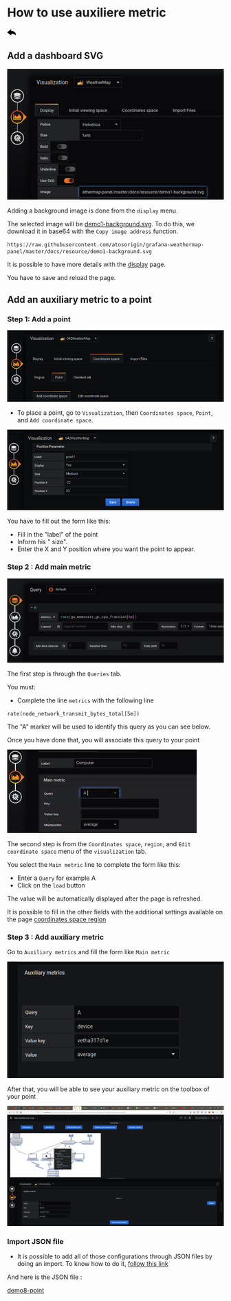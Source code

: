 # How to use auxiliere metric
[![](../../screenshots/other/Go-back.png)](README.md)
 
## Add a dashboard SVG

![step 01](../../screenshots/demo/tutorial1/step01.jpg)


Adding a background image is done from the `display` menu.

The selected image will be [demo1-background.svg](../../resource/demo1-background.svg). To do this, we download it in base64 with the `Copy image address` function.


```
https://raw.githubusercontent.com/atosorigin/grafana-weathermap-panel/master/docs/resource/demo1-background.svg

```

It is possible to have more details with the [display](../editor/display.md) page.

You have to save and reload the page.

## Add  an auxiliary metric to a point

### Step 1: Add a point


![step 09](../../screenshots/demo/tutorial1/add-coordinate.png)

- To place a point, go to `Visualization`, then `Coordinates space`, `Point`, and `Add coordinate space`.

![step 09](../../screenshots/demo/tutorial1/point1.png)

You have to fill out the form like this: 

- Fill in the "label" of the point
- Inform his " size".
- Enter the X and Y position where you want the point to appear.

### Step 2 : Add main metric


![step 05](../../screenshots/demo/tutorial1/step05.jpg)


The first step is through the `Queries` tab.

You must:

- Complete the line `metrics` with the following line

```
rate(node_network_transmit_bytes_total[5m])
```

The "A" marker will be used to identify this query as you can see below.

Once you have done that, you will associate this query to your point


![step 06](../../screenshots/demo/tutorial1/step06.jpg)

The second step is from the `Coordinates space`, `region`, and `Edit coordinate space` menu of the `visualization` tab.

You select the `Main metric` line to complete the form like this: 

- Enter a `Query` for example A
- Click on the `load` button


The value will be automatically displayed after the page is refreshed.


It is possible to fill in the other fields with the additional settings available on the page [coordinates space region](../editor/coordinates-space-region.md)

### Step 3 : Add auxiliary metric 

Go to `Auxiliary metrics` and fill the form like `Main metric`

![auxiliere](../../screenshots/demo/tutorial8/auxiliere.png)

After that, you will be able to see your auxiliary metric on the toolbox of your point

![auxiliere](../../screenshots/demo/tutorial8/toolbox.png)

### Import JSON file

- It is possible to add all of those configurations through JSON files by doing an import. To know how to do it, [follow this link](../editor/import.md)

And here is the JSON file :

[demo8-point](../../resource/demo8-point.json) 
